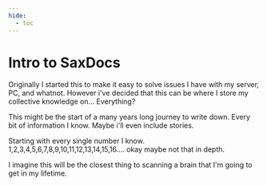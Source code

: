 ```yaml
---
hide:
  - toc
---
```

# Intro to SaxDocs

Originally I started this to make it easy to solve issues I have with my server, PC, and whatnot. However i've decided that this can be where I store my collective knowledge on... Everything?

This might be the start of a many years long journey to write down. Every bit of information I know. Maybe i'll even include stories.

Starting with every single number I know. 1,2,3,4,5,6,7,8,9,10,11,12,13,14,15,16.... okay maybe not that in depth.

I imagine this will be the closest thing to scanning a brain that I'm going to get in my lifetime.

